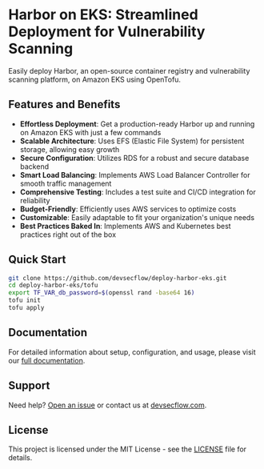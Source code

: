 # Harbor on EKS: Streamlined Deployment for Vulnerability Scanning

Easily deploy Harbor, an open-source container registry and vulnerability scanning platform, on Amazon EKS using OpenTofu.

## Features and Benefits

- **Effortless Deployment**: Get a production-ready Harbor up and running on Amazon EKS with just a few commands
- **Scalable Architecture**: Uses EFS (Elastic File System) for persistent storage, allowing easy growth
- **Secure Configuration**: Utilizes RDS for a robust and secure database backend
- **Smart Load Balancing**: Implements AWS Load Balancer Controller for smooth traffic management
- **Comprehensive Testing**: Includes a test suite and CI/CD integration for reliability
- **Budget-Friendly**: Efficiently uses AWS services to optimize costs
- **Customizable**: Easily adaptable to fit your organization's unique needs
- **Best Practices Baked In**: Implements AWS and Kubernetes best practices right out of the box

## Quick Start

```bash
git clone https://github.com/devsecflow/deploy-harbor-eks.git
cd deploy-harbor-eks/tofu
export TF_VAR_db_password=$(openssl rand -base64 16)
tofu init
tofu apply
```

## Documentation

For detailed information about setup, configuration, and usage, please visit our [full documentation](https://devsecflow.github.io/deploy-harbor-eks/).

## Support

Need help? [Open an issue](https://github.com/devsecflow/deploy-harbor-eks/issues) or contact us at [devsecflow.com](https://devsecflow.com).

## License

This project is licensed under the MIT License - see the [LICENSE](LICENSE) file for details.
